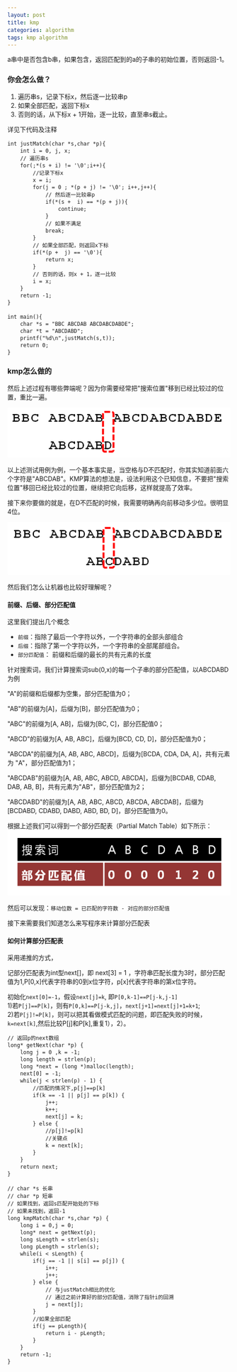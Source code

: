 ```yaml
---
layout: post
title: kmp
categories: algorithm
tags: kmp algorithm
---
```


a串中是否包含b串，如果包含，返回匹配到的a的子串的初始位置，否则返回-1。

### 你会怎么做？

1.	遍历串s，记录下标x，然后逐一比较串p
2.	如果全部匹配，返回下标x
3.	否则的话，从下标x + 1开始，逐一比较，直至串s截止。

详见下代码及注释

	int justMatch(char *s,char *p){
	    int i = 0, j, x;
	    // 遍历串s
	    for(;*(s + i) != '\0';i++){
	        //记录下标x
	        x = i;
	        for(j = 0 ; *(p + j) != '\0'; i++,j++){
	            // 然后逐一比较串p
	            if(*(s +  i) == *(p + j)){
	                continue;
	            }
	            // 如果不满足
	            break;
	        }
	        // 如果全部匹配，则返回x下标
	        if(*(p +  j) == '\0'){
	            return x;
	        }
	        // 否则的话，则x + 1，逐一比较
	        i = x;
	    }
	    return -1;
	}

	int main(){
	    char *s = "BBC ABCDAB ABCDABCDABDE";
	    char *t = "ABCDABD";
	    printf("%d\n",justMatch(s,t));
	    return 0;
	}

### kmp怎么做的

然后上述过程有哪些弊端呢？因为你需要经常把"搜索位置"移到已经比较过的位置，重比一遍。

![kmp](/images/algorithm/kmp.png)

以上述测试用例为例，一个基本事实是，当空格与D不匹配时，你其实知道前面六个字符是"ABCDAB"。KMP算法的想法是，设法利用这个已知信息，不要把"搜索位置"移回已经比较过的位置，继续把它向后移，这样就提高了效率。

接下来你要做的就是，在D不匹配的时候，我需要明确再向前移动多少位。很明显4位。

![move](/images/algorithm/move.png)

然后我们怎么让机器也比较好理解呢？

#### 前缀、后缀、部分匹配值

这里我们提出几个概念

*	`前缀`：指除了最后一个字符以外，一个字符串的全部头部组合
*	`后缀`：指除了第一个字符以外，一个字符串的全部尾部组合。
*	`部分匹配值`： 前缀和后缀的最长的共有元素的长度

针对搜索词，我们计算搜索词sub(0,x)的每一个子串的部分匹配值，以ABCDABD为例

"A"的前缀和后缀都为空集，部分匹配值为0；

"AB"的前缀为[A]，后缀为[B]，部分匹配值为0；

"ABC"的前缀为[A, AB]，后缀为[BC, C]，部分匹配值0；

"ABCD"的前缀为[A, AB, ABC]，后缀为[BCD, CD, D]，部分匹配值为0；

"ABCDA"的前缀为[A, AB, ABC, ABCD]，后缀为[BCDA, CDA, DA, A]，共有元素为
"A"，部分匹配值为1；

"ABCDAB"的前缀为[A, AB, ABC, ABCD, ABCDA]，后缀为[BCDAB, CDAB, DAB, AB, B]，共有元素为"AB"，部分匹配值为2；

"ABCDABD"的前缀为[A, AB, ABC, ABCD, ABCDA, ABCDAB]，后缀为[BCDABD, CDABD, DABD, ABD, BD, D]，部分匹配值为0。

根据上述我们可以得到一个部分匹配表（Partial Match Table）如下所示：
![partial_match_table](/images/algorithm/partial_match_table.png)

然后可以发现：`移动位数 = 已匹配的字符数 - 对应的部分匹配值`

接下来需要我们知道怎么来写程序来计算部分匹配表

#### 如何计算部分匹配表

采用递推的方式，

记部分匹配表为int型next[]，即 next[3] = 1 ，字符串匹配长度为3时，部分匹配值为1,P[0,x]代表字符串的0到x位字符，p[x]代表字符串的第x位字符。

初始化`next[0]=-1`，假设`next[j]=k`, 即`P[0,k-1]==P[j-k,j-1]`  
1)若`P[j]==P[k]`，则有`P[0,k]==P[j-k,j]`，`next[j+1]=next[j]+1=k+1`;  
2)若`P[j]!=P[k]`，则可以把其看做模式匹配的问题，即匹配失败的时候，`k=next[k]`,然后比较P[j]和P[k],重复1），2）。

	// 返回p的next数组
	long* getNext(char *p) {
	    long j = 0 ,k = -1;
	    long length = strlen(p);
	    long *next = (long *)malloc(length);
	    next[0] = -1;
	    while(j < strlen(p) - 1) {
	        //匹配的情况下,p[j]==p[k]
	        if(k == -1 || p[j] == p[k]) {
	            j++;
	            k++;
	            next[j] = k;
	        } else {
	            //p[j]!=p[k]
	            //关键点
	            k = next[k];
	        }
	    }
	    return next;
	}

	// char *s 长串
	// char *p 短串
	// 如果找到，返回s匹配开始处的下标
	// 如果未找到，返回-1
	long kmpMatch(char *s,char *p) {
	    long i = 0,j = 0;
	    long* next = getNext(p);
	    long sLength = strlen(s);
	    long pLength = strlen(s);
	    while(i < sLength) {
	        if(j == -1 || s[i] == p[j]) {
	            i++;
	            j++;
	        } else {
	            // 与justMatch相比的优化
	            // 通过之前计算好的部分匹配值，消除了指针i的回溯
	            j = next[j];
	        }
	        //如果全部匹配
	        if(j == pLength){
	            return i - pLength;
	        }
	    }
	    return -1;
	}
